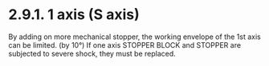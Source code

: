﻿# 2.9.1. 1 axis (S axis)

By adding on more mechanical stopper, the working envelope of the 1st axis can be limited. (by 10°)
If one axis STOPPER BLOCK and STOPPER are subjected to severe shock, they must be replaced.
